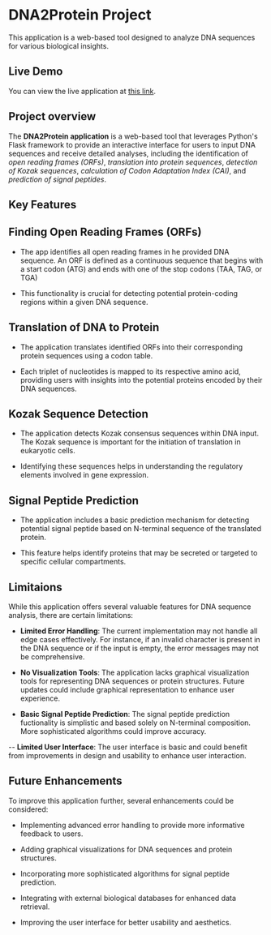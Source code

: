# DNA2Protein Project

This application is a web-based tool designed to analyze DNA sequences for various biological insights.

## Live Demo

You can view the live application at [this link](https://dna2protein.onrender.com/  ).

## Project overview

The **DNA2Protein application** is a web-based tool that leverages Python's Flask framework to provide an interactive interface for users to input DNA sequences and receive detailed analyses, including the identification of *open reading frames (ORFs)*, *translation into protein sequences*, *detection of Kozak sequences*, *calculation of Codon Adaptation Index (CAI)*, and *prediction of signal peptides*.


## Key Features

## Finding Open Reading Frames (ORFs)

- The app identifies all open reading frames in he provided DNA sequence. An ORF is defined as a continuous sequence that begins with a start codon (ATG) and ends with one of the stop codons (TAA, TAG, or TGA)

- This functionality is crucial for detecting potential protein-coding regions within a given DNA sequence.

## Translation of DNA to Protein

- The application translates identified ORFs into their corresponding protein sequences using a codon table.

- Each triplet of nucleotides is mapped to its respective amino acid, providing users with insights into the potential proteins encoded by their DNA sequences.

## Kozak Sequence Detection

- The application detects Kozak consensus sequences within DNA input. The Kozak sequence is important for the initiation of translation in eukaryotic cells.

- Identifying these sequences helps in understanding the regulatory elements involved in gene expression.

## Signal Peptide Prediction

- The application includes a basic prediction mechanism for detecting potential signal peptide based on N-terminal sequence of the translated protein.

- This feature helps identify proteins that may be secreted or targeted to specific cellular compartments.

## Limitaions

While this application offers several valuable features for DNA sequence analysis, there are certain limitations:

- **Limited Error Handling**: The current implementation may not handle all edge cases effectively. For instance, if an invalid character is present in the DNA sequence or if the input is empty, the error messages may not be comprehensive.

- **No Visualization Tools**: The application lacks graphical visualization tools for representing DNA sequences or protein structures. Future updates could include graphical representation to enhance user experience.

- **Basic Signal Peptide Prediction**: The signal peptide prediction fuctionality is simplistic and based solely on N-terminal composition. More sophisticated algorithms could improve accuracy.

-- **Limited User Interface**: The user interface is basic and could benefit from improvements in design and usability to enhance user interaction.

## Future Enhancements

To improve this application further, several enhancements could be considered:
- Implementing advanced error handling to provide more informative feedback to users.

- Adding graphical visualizations for DNA sequences and protein structures.

- Incorporating more sophisticated algorithms for signal peptide prediction.

- Integrating with external biological databases for enhanced data retrieval.

- Improving the user interface for better usability and aesthetics.